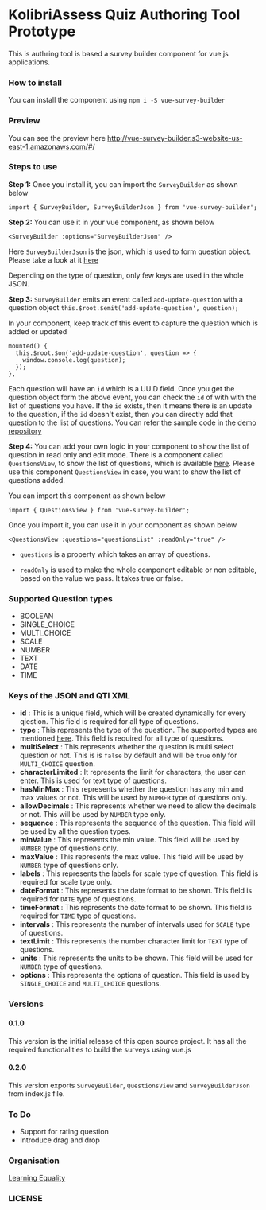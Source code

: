 # KolibriAssess Quiz Authoring Tool Prototype
This is authring tool is based a survey builder component for vue.js applications.

### How to install
You can install the component using `npm i -S vue-survey-builder`

### Preview
You can see the preview here http://vue-survey-builder.s3-website-us-east-1.amazonaws.com/#/


### Steps to use
**Step 1:**
Once you install it, you can import the `SurveyBuilder` as shown below

`import { SurveyBuilder, SurveyBuilderJson } from 'vue-survey-builder';`

**Step 2:**
You can use it in your vue component, as shown below

`<SurveyBuilder :options="SurveyBuilderJson" />`

Here `SurveyBuilderJson` is the json, which is used to form question object. Please take a look at it [here](https://github.com/FissionHQ/vue-survey-builder/blob/master/src/survey-builder.json)

Depending on the type of question, only few keys are used in the whole JSON.

**Step 3:**
`SurveyBuilder` emits an event called `add-update-question` with a question object `this.$root.$emit('add-update-question', question);`

In your component, keep track of this event to capture the question which is added or updated
````
mounted() {
  this.$root.$on('add-update-question', question => {
    window.console.log(question);
  });
},
````
Each question will have an `id` which is a UUID field. Once you get the question object form the above event, you can check the `id` of with with the list of questions you have. If the `id` exists, then it means there is an update to the question, if the `id` doesn't exist, then you can directly add that question to the list of questions.
You can refer the sample code in the [demo repository](https://github.com/rajeshwarpatlolla/vue-survey-builder-test/blob/master/src/components/TestSurveyBuilder.vue#L30)

**Step 4:**
You can add your own logic in your component to show the list of question in read only and edit mode. There is a component called `QuestionsView`, to show the list of questions, which is available [here](https://github.com/FissionHQ/vue-survey-builder/blob/master/src/QuestionsView.vue). Please use this component `QuestionsView` in case, you want to show the list of questions added.

You can import this component as shown below

`import { QuestionsView } from 'vue-survey-builder';`

Once you import it, you can use it in your component as shown below

`<QuestionsView :questions="questionsList" :readOnly="true" />`

- `questions` is a property which takes an array of questions.

- `readOnly` is used to make the whole component editable or non editable, based on the value we pass. It takes true or false.

### Supported Question types
- BOOLEAN
- SINGLE_CHOICE
- MULTI_CHOICE
- SCALE
- NUMBER
- TEXT
- DATE
- TIME

### Keys of the JSON and QTI XML
- **id** : This is a unique field, which will be created dynamically for every qiestion. This field is required for all type of questions.
- **type** : This represents the type of the question. The supported types are mentioned [here](). This field is required for all type of questions.
- **multiSelect** : This represents whether the question is multi select question or not. This is is `false` by default and will be `true` only for `MULTI_CHOICE` question.
- **characterLimited** : It represents the limit for characters, the user can enter. This is used for text type of questions.
- **hasMinMax** : This represents whether the question has any min and max values or not. This will be used by `NUMBER` type of questions only.
- **allowDecimals** : This represents whether we need to allow the decimals or not. This will be used by `NUMBER` type only.
- **sequence** : This represents the sequence of the question. This field will be used by all the question types.
- **minValue** : This represents the min value. This field will be used by `NUMBER` type of questions only.
- **maxValue** : This represents the max value. This field will be used by `NUMBER` type of questions only.
- **labels** : This represents the labels for scale type of question. This field is required for scale type only.
- **dateFormat** : This represents the date format to be shown. This field is required for `DATE` type of questions.
- **timeFormat** : This represents the date format to be shown. This field is required for `TIME` type of questions. 
- **intervals** : This represents the number of intervals used for `SCALE` type of questions.
- **textLimit** : This represents the number character limit for `TEXT` type of questions.
- **units** : This represents the units to be shown. This field will be used for `NUMBER` type of questions.
- **options** : This represents the options of question. This field is used by `SINGLE_CHOICE` and `MULTI_CHOICE` questions.

### Versions
#### 0.1.0
This version is the initial release of this open source project. It has all the required functionalities to build the surveys using vue.js

#### 0.2.0
This version exports `SurveyBuilder`, `QuestionsView` and `SurveyBuilderJson` from index.js file.

### To Do
- Support for rating question
- Introduce drag and drop

### Organisation
[Learning Equality](https://learningequality.org/kolibri/)

### LICENSE

